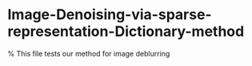 # Image-Denoising-via-sparse-representation-Dictionary-method
% This file tests our method for image deblurring
